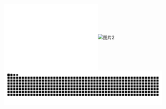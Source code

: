 <div style="display: flex; justify-content: space-around; align-items: center;">
  <img src="https://raw.githubusercontent.com/allenge007/cf-stats/main/output/light_card.svg" width="300" alt="图片1">
  <img src="https://github-readme-stats.vercel.app/api/top-langs/?username=allenge007" width="300" alt="图片2">
</div>

<picture>
  <source media="(prefers-color-scheme: dark)" srcset="https://raw.githubusercontent.com/allenge/allenge007/output/github-contribution-grid-snake-dark.svg">
  <source media="(prefers-color-scheme: light)" srcset="https://raw.githubusercontent.com/allenge007/allenge007/output/github-contribution-grid-snake.svg">
  <img alt="github contribution grid snake animation" src="https://raw.githubusercontent.com/allenge007/allenge007/output/github-contribution-grid-snake.svg">
</picture>